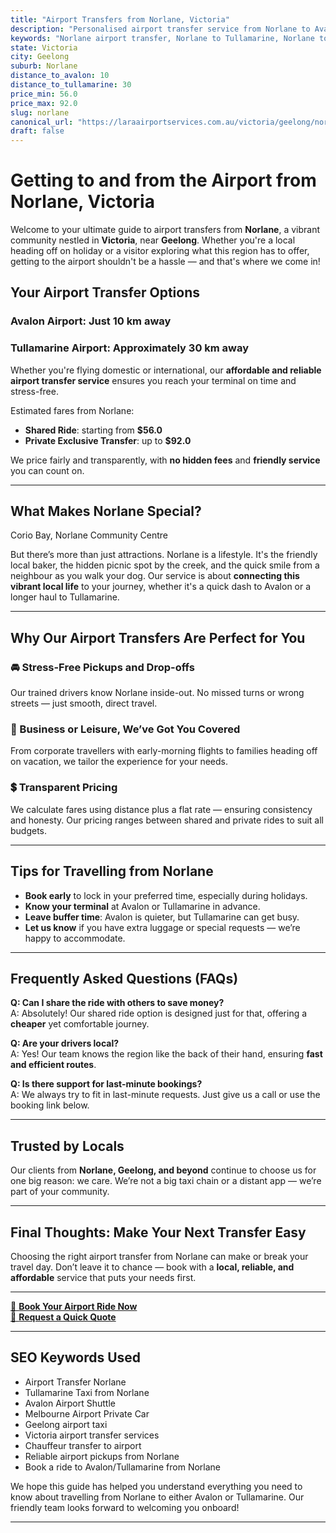 ```yaml
---
title: "Airport Transfers from Norlane, Victoria"
description: "Personalised airport transfer service from Norlane to Avalon and Tullamarine airports. Enjoy a smooth, affordable ride with us!"
keywords: "Norlane airport transfer, Norlane to Tullamarine, Norlane to Avalon, airport taxi Norlane, private airport transfer Norlane, shared ride Norlane, Norlane transfers, airport shuttle Norlane, book Norlane airport taxi, affordable Norlane airport transfer, Norlane airport transfer service, airport transfer Geelong, airport transfer Melbourne, Melbourne airport taxi, airport transfers Victoria, Tullamarine airport shuttle, Avalon airport transfers, Melbourne private transfer, airport transport services Melbourne"
state: Victoria
city: Geelong
suburb: Norlane
distance_to_avalon: 10
distance_to_tullamarine: 30
price_min: 56.0
price_max: 92.0
slug: norlane
canonical_url: "https://laraairportservices.com.au/victoria/geelong/norlane/"
draft: false
---
```


# Getting to and from the Airport from Norlane, Victoria

Welcome to your ultimate guide to airport transfers from **Norlane**, a vibrant community nestled in **Victoria**, near **Geelong**. Whether you're a local heading off on holiday or a visitor exploring what this region has to offer, getting to the airport shouldn't be a hassle — and that's where we come in!

## Your Airport Transfer Options

### Avalon Airport: Just 10 km away  
### Tullamarine Airport: Approximately 30 km away

Whether you're flying domestic or international, our **affordable and reliable airport transfer service** ensures you reach your terminal on time and stress-free.

Estimated fares from Norlane:
- **Shared Ride**: starting from **$56.0**
- **Private Exclusive Transfer**: up to **$92.0**

We price fairly and transparently, with **no hidden fees** and **friendly service** you can count on.

---

## What Makes Norlane Special?

Corio Bay, Norlane Community Centre

But there’s more than just attractions. Norlane is a lifestyle. It's the friendly local baker, the hidden picnic spot by the creek, and the quick smile from a neighbour as you walk your dog. Our service is about **connecting this vibrant local life** to your journey, whether it's a quick dash to Avalon or a longer haul to Tullamarine.

---

## Why Our Airport Transfers Are Perfect for You

### 🚘 Stress-Free Pickups and Drop-offs
Our trained drivers know Norlane inside-out. No missed turns or wrong streets — just smooth, direct travel.

### 💼 Business or Leisure, We’ve Got You Covered
From corporate travellers with early-morning flights to families heading off on vacation, we tailor the experience for your needs.

### 💲 Transparent Pricing
We calculate fares using distance plus a flat rate — ensuring consistency and honesty. Our pricing ranges between shared and private rides to suit all budgets.

---

## Tips for Travelling from Norlane

- **Book early** to lock in your preferred time, especially during holidays.
- **Know your terminal** at Avalon or Tullamarine in advance.
- **Leave buffer time**: Avalon is quieter, but Tullamarine can get busy.
- **Let us know** if you have extra luggage or special requests — we’re happy to accommodate.

---

## Frequently Asked Questions (FAQs)

**Q: Can I share the ride with others to save money?**  
A: Absolutely! Our shared ride option is designed just for that, offering a **cheaper** yet comfortable journey.

**Q: Are your drivers local?**  
A: Yes! Our team knows the region like the back of their hand, ensuring **fast and efficient routes**.

**Q: Is there support for last-minute bookings?**  
A: We always try to fit in last-minute requests. Just give us a call or use the booking link below.

---

## Trusted by Locals

Our clients from **Norlane, Geelong, and beyond** continue to choose us for one big reason: we care. We’re not a big taxi chain or a distant app — we’re part of your community.

---

## Final Thoughts: Make Your Next Transfer Easy

Choosing the right airport transfer from Norlane can make or break your travel day. Don’t leave it to chance — book with a **local, reliable, and affordable** service that puts your needs first.

---

[📅 **Book Your Airport Ride Now**](https://laraairportservices.square.site/s/appointments)  
[📧 **Request a Quick Quote**](https://laraairportservices.square.site/contact-us)

---

## SEO Keywords Used
- Airport Transfer Norlane
- Tullamarine Taxi from Norlane
- Avalon Airport Shuttle
- Melbourne Airport Private Car
- Geelong airport taxi
- Victoria airport transfer services
- Chauffeur transfer to airport
- Reliable airport pickups from Norlane
- Book a ride to Avalon/Tullamarine from Norlane

We hope this guide has helped you understand everything you need to know about travelling from Norlane to either Avalon or Tullamarine. Our friendly team looks forward to welcoming you onboard!

---
